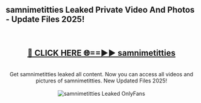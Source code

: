 <h2>samnimetitties Leaked Private Video And Photos - Update Files 2025!</h2>
<br>
<div align="center">
<h2><a href="https://linkcuts.com/hfmhzwbr" rel="nofollow">🔴 CLICK HERE 🌐==►► samnimetitties</a></h2>
<br>
Get samnimetitties leaked all content. Now you can access all videos and pictures of samnimetitties. New Updated Files 2025!
<br>
<br>
<a href="https://linkcuts.com/hfmhzwbr" rel="nofollow" data-target="animated-image.originalLink"><img src="https://i.ibb.co.com/WyWwxjT/player-gif2.gif" alt="samnimetitties Leaked OnlyFans" style="max-width: 100%; display: inline-block;" data-target="animated-image.originalImage"></a>
</div>
<br>